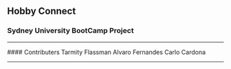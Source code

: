 ## Hobby Connect

### Sydney University BootCamp Project 
<hr>
#### Contributers
     Tarmity Flassman
     Alvaro Fernandes
     Carlo Cardona
<hr>
     
